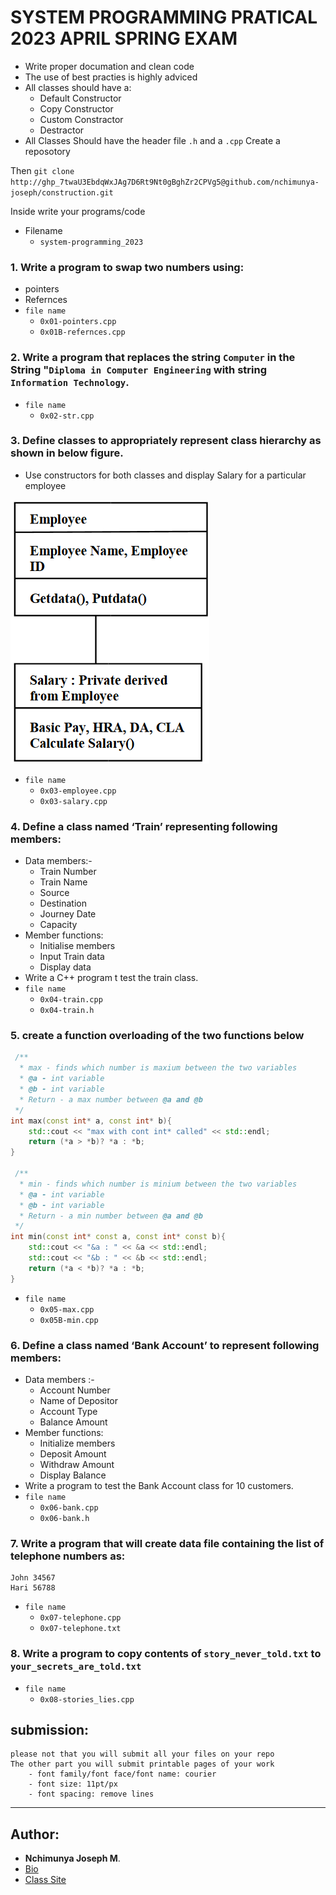 # SYSTEM PROGRAMMING PRATICAL 2023 APRIL SPRING EXAM
- Write proper documation and clean code
- The use of best practies is highly adviced
- All classes should have a:
    - Default Constructor
    - Copy Constructor
    - Custom Constractor
    - Destractor
- All Classes Should have the header file `.h` and a `.cpp`
Create a reposotory

Then
    `git clone  http://ghp_7twaU3EbdqWxJAg7D6Rt9Nt0gBghZr2CPVg5@github.com/nchimunya-joseph/construction.git`

Inside write your programs/code

- Filename
    - `system-programming_2023`
### 1. Write a program to swap two numbers using:
- pointers
- Refernces
- `file name`
    -  `0x01-pointers.cpp`
    - `0x01B-refernces.cpp`
### 2. Write a program that replaces the string `Computer` in the String "`Diploma in Computer Engineering` with string `Information Technology`.
- `file name`
    -  `0x02-str.cpp`
### 3. Define classes to appropriately represent class hierarchy as shown in below figure.
- Use constructors for both classes and display Salary for a particular employee
<img src="./img/screenshot.png">

- `file name`
    -  `0x03-employee.cpp`
    - `0x03-salary.cpp`
### 4. Define a class named ‘Train’ representing following members:
- Data members:-
    - 	Train Number
    -	Train Name
    -	Source
    -	Destination
    -	Journey Date
    -	Capacity
- Member functions:
    -	Initialise members
    -	Input Train data
    -	Display data
- Write a C++ program t test the train class.
- `file name`
    -  `0x04-train.cpp`
    - `0x04-train.h`
### 5. create a function overloading of the two functions below
```c++
 /**
  * max - finds which number is maxium between the two variables
  * @a - int variable
  * @b - int variable
  * Return - a max number between @a and @b
 */
int max(const int* a, const int* b){
    std::cout << "max with cont int* called" << std::endl;
    return (*a > *b)? *a : *b;
}

 /**
  * min - finds which number is minium between the two variables
  * @a - int variable
  * @b - int variable
  * Return - a min number between @a and @b
 */
int min(const int* const a, const int* const b){
	std::cout << "&a : " << &a << std::endl;
	std::cout << "&b : " << &b << std::endl;
    return (*a < *b)? *a : *b;
}
```
- `file name`
    -  `0x05-max.cpp`
    - `0x05B-min.cpp`

### 6. Define a class named ‘Bank Account’ to represent following members:
- Data members :-
    -	Account Number
    -	Name of Depositor
    -	Account Type
    -	Balance Amount
- Member functions:
    -	Initialize members
    -	Deposit Amount
    -	Withdraw Amount
    -	Display Balance
- Write a program to test the Bank Account class for 10 customers.
- `file name`
    -  `0x06-bank.cpp`
    - `0x06-bank.h`
### 7. Write a program that will create data file containing the list of telephone numbers as:
    John 34567
    Hari 56788
- `file name`
    -  `0x07-telephone.cpp`
    -  `0x07-telephone.txt`
### 8. Write a program to copy contents of `story_never_told.txt` to  `your_secrets_are_told.txt`
- `file name`
    -  `0x08-stories_lies.cpp`

## submission:
    please not that you will submit all your files on your repo
    The other part you will submit printable pages of your work
        - font family/font face/font name: courier
        - font size: 11pt/px
        - font spacing: remove lines
---
## Author:
- **Nchimunya Joseph M**.
- [Bio](https://nchimunya.netlify.app/)
- [Class Site](https://melzaracs.netlify.app/)
